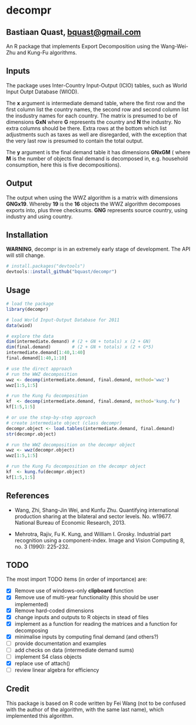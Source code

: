 decompr
======================================
Bastiaan Quast, bquast@gmail.com
--------------------------------------
An R package that implements Export Decomposition using the Wang-Wei-Zhu and Kung-Fu algorithms. 

Inputs
--------------------------------------
The package uses Inter-Country Input-Output (ICIO) tables, such as World Input Outpt Database (WIOD).

The **x** argument is intermediate demand table, where the first row and the first column list the country names, the second row and second column list the insdustry names for each country. The matrix is presumed to be of dimensions **GxN** where **G** represents the country and **N** the industry. No extra columns should be there. Extra rows at the bottom which list adjustments such as taxes as well are disregarded, with the exception that the very last row is presumed to contain the total output.

The **y** argument is the final demand table it has dimensions **GNxGM** ( where **M** is the number of objects final demand is decomposed in, e.g. household consumption, here this is five decompositions).

Output
--------------------------------------
The output when using the WWZ algorithm is a matrix with dimensions **GNGx19**. Whereby **19** is the **16** objects the WWZ algorithm decomposes exports into, plus three checksums. **GNG** represents source country, using industry and using country.

Installation
--------------------------------------
**WARNING**, decompr is in an extremely early stage of development. The API will still change.

```R
# install.packages("devtools")
devtools::install_github("bquast/decompr")
```

Usage
--------------------------------------
```R
# load the package
library(decompr)

# load World Input-Output Database for 2011
data(wiod)

# explore the data
dim(intermediate.demand) # (2 + GN + totals) x (2 + GN)
dim(final.demand)        # (2 + GN + totals) x (2 + G*5)
intermediate.demand[1:40,1:40]
final.demand[1:40,1:10]

# use the direct approach
# run the WWZ decomposition
wwz <- decomp(intermediate.demand, final.demand, method='wwz')
wwz[1:5,1:5]

# run the Kung Fu decomposition
kf  <- decomp(intermediate.demand, final.demand, method='kung.fu')
kf[1:5,1:5]

# or use the step-by-step approach
# create intermediate object (class decompr)
decompr.object <- load.tables(intermediate.demand, final.demand)
str(decompr.object)

# run the WWZ decomposition on the decompr object
wwz <- wwz(decompr.object)
wwz[1:5,1:5]

# run the Kung Fu decomposition on the decompr object
kf  <- kung.fu(decompr.object)
kf[1:5,1:5]
```

References
--------------------------------------
* Wang, Zhi, Shang-Jin Wei, and Kunfu Zhu. Quantifying international production sharing at the bilateral and sector levels. No. w19677. National Bureau of Economic Research, 2013.

* Mehrotra, Rajiv, Fu K. Kung, and William I. Grosky. Industrial part recognition using a component-index. Image and Vision Computing 8, no. 3 (1990): 225-232.

TODO
--------------------------------------
The most import TODO items (in order of importance) are:

- [x] Remove use of windows-only **clipboard** function
- [x] Remove use of multi-year functionality (this should be user implemented)
- [x] Remove hard-coded dimensions
- [x] change inputs and outputs to R objects in stead of files
- [x] implement as a function for reading the matrices and a function for decomposing
- [x] minimalise inputs by computing final demand (and others?)
- [ ] provide documentation and examples
- [ ] add checks on data (intermediate demand sums)
- [ ] implement S4 class objects
- [x] replace use of attach()
- [ ] review linear algebra for efficiency

Credit
--------------------------------------
This package is based on R code written by Fei Wang (not to be confused with the author of the algorithm, with the same last name), which implemented this algorithm.
